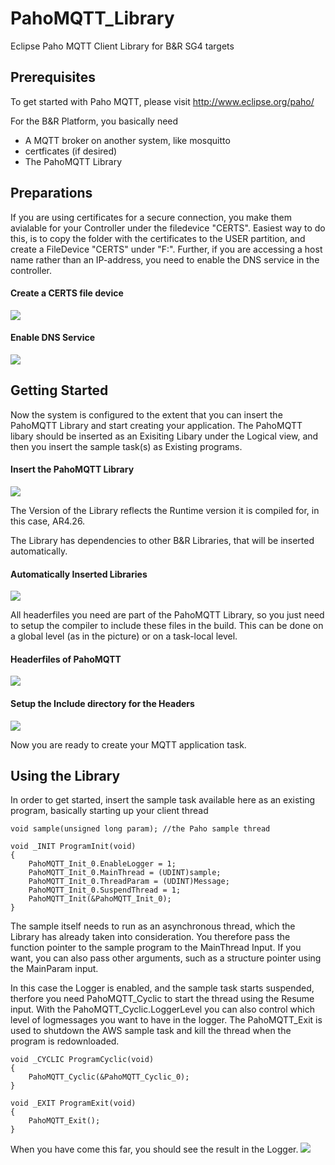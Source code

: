 # PahoMQTT_Library
Eclipse Paho MQTT Client Library for B&amp;R SG4 targets

## Prerequisites

To get started with Paho MQTT, please visit http://www.eclipse.org/paho/

For the B&amp;R Platform, you basically need

- A MQTT broker on another system, like mosquitto
- certficates (if desired)
- The PahoMQTT Library

## Preparations

If you are using certificates for a secure connection, you make them avialable for your Controller under the filedevice "CERTS". Easiest way to do this, is to copy the folder with the certificates to the USER partition, and create a FileDevice "CERTS" under "F:\". Further, if you are accessing a host name rather than an IP-address, you need to enable the DNS service in the controller.

#### Create a CERTS file device
![](img/file_device.PNG)

#### Enable DNS Service
![](img/enable_dns.PNG)


## Getting Started

Now the system is configured to the extent that you can insert the PahoMQTT Library and start creating your application. The PahoMQTT libary should be inserted as an Exisiting Libary under the Logical view, and then you insert the sample task(s) as Existing programs.

#### Insert the PahoMQTT Library

![](img/add_lib.PNG)

The Version of the Library reflects the Runtime version it is compiled for, in this case, AR4.26.

The Library has dependencies to other B&R Libraries, that will be inserted automatically.

#### Automatically Inserted Libraries
![](img/libs.PNG)

All headerfiles you need are part of the PahoMQTT Library, so you just need to setup the compiler to include these files in the build. This can be done on a global level (as in the picture) or on a task-local level.

#### Headerfiles of PahoMQTT

![](img/headers.PNG)

#### Setup the Include directory for the Headers

![](img/compiler.PNG)

Now you are ready to create your MQTT application task. 

## Using the Library

In order to get started, insert the sample task available here as an existing program, basically starting up your client thread

	void sample(unsigned long param); //the Paho sample thread
	
	void _INIT ProgramInit(void)
	{		
		PahoMQTT_Init_0.EnableLogger = 1;
		PahoMQTT_Init_0.MainThread = (UDINT)sample;
		PahoMQTT_Init_0.ThreadParam = (UDINT)Message;
		PahoMQTT_Init_0.SuspendThread = 1;
		PahoMQTT_Init(&PahoMQTT_Init_0);
	}

The sample itself needs to run as an asynchronous thread, which the Library has already taken into consideration. You therefore pass the function pointer to the sample program to the MainThread Input. If you want, you can also pass other arguments, such as a structure pointer using the MainParam input.

In this case the Logger is enabled, and the sample task starts suspended, therfore you need PahoMQTT_Cyclic to start the thread using the Resume input. With the PahoMQTT_Cyclic.LoggerLevel you can also control which level of logmessages you want to have in the logger. The PahoMQTT_Exit is used to shutdown the AWS sample task and kill the thread when the program is redownloaded.

	void _CYCLIC ProgramCyclic(void)
	{
		PahoMQTT_Cyclic(&PahoMQTT_Cyclic_0);
	}
	
	void _EXIT ProgramExit(void)
	{
		PahoMQTT_Exit();
	}

When you have come this far, you should see the result in the Logger.
![](img/logger.PNG)

